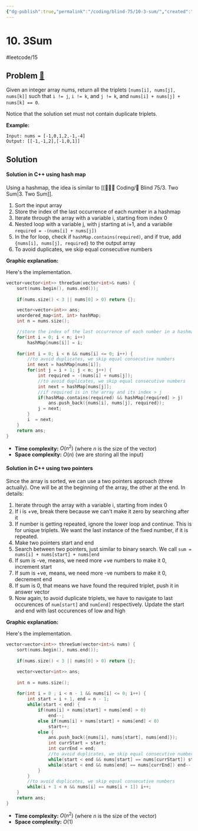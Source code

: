 ```yaml
---
{"dg-publish":true,"permalink":"/coding/blind-75/10-3-sum/","created":"2023-08-11T22:58:12.456+02:00","updated":"2023-09-25T23:38:52.659+02:00"}
---
```


# 10. 3Sum
#leetcode/15
## Problem [🔗](https://leetcode.com/problems/3sum)
Given an integer array nums, return all the triplets `[nums[i], nums[j], nums[k]]` such that `i != j`, `i != k`, and `j != k`, and `nums[i] + nums[j] + nums[k] == 0`.

Notice that the solution set must not contain duplicate triplets.

**Example:**
```
Input: nums = [-1,0,1,2,-1,-4]
Output: [[-1,-1,2],[-1,0,1]]
```

## Solution
#### Solution in C++ using hash map
Using a hashmap, the idea is similar to [[👨🏼‍💻 Coding/🧠 Blind 75/3. Two Sum\|3. Two Sum]].
1. Sort the input array
2. Store the index of the last occurrence of each number in a hashmap
3. Iterate through the array with a variable i, starting from index 0
4. Nested loop with a variable j, with j starting at i+1, and a variabile `required = -(nums[i] + nums[j])`
5. In the for loop, check if `hashMap.contains(required)`, and if true, add `{nums[i], nums[j], required}` to the output array
6. To avoid duplicates, we skip equal consecutive numbers

**Graphic explanation:**

<style> .container {font-family: sans-serif; text-align: center;} .button-wrapper button {z-index: 1;height: 40px; width: 100px; margin: 10px;padding: 5px;} .excalidraw .App-menu_top .buttonList { display: flex;} .excalidraw-wrapper { height: 800px; margin: 50px; position: relative;} :root[dir="ltr"] .excalidraw .layer-ui__wrapper .zen-mode-transition.App-menu_bottom--transition-left {transform: none;} </style><script src="https://cdn.jsdelivr.net/npm/react@17/umd/react.production.min.js"></script><script src="https://cdn.jsdelivr.net/npm/react-dom@17/umd/react-dom.production.min.js"></script><script type="text/javascript" src="https://cdn.jsdelivr.net/npm/@excalidraw/excalidraw@0/dist/excalidraw.production.min.js"></script><div id="ThreeSumexcalidraw.md1"></div><script>(function(){const InitialData={"type":"excalidraw","version":2,"source":"https://github.com/zsviczian/obsidian-excalidraw-plugin/releases/tag/1.9.2","elements":[{"type":"rectangle","version":682,"versionNonce":2038499729,"isDeleted":false,"id":"KBnmzjhC1ohaBYLC-E78N","fillStyle":"hachure","strokeWidth":1,"strokeStyle":"solid","roughness":1,"opacity":100,"angle":0,"x":-223.24482152323856,"y":-373.6533822286221,"strokeColor":"#000000","backgroundColor":"transparent","width":691.4482875437411,"height":115,"seed":715784260,"groupIds":[],"roundness":null,"boundElements":[],"updated":1695128877624,"link":null,"locked":false,"customData":{"legacyTextWrap":true}},{"type":"line","version":287,"versionNonce":572183551,"isDeleted":false,"id":"PBk6wSzDi_2iM6qmCGMwt","fillStyle":"hachure","strokeWidth":1,"strokeStyle":"solid","roughness":1,"opacity":100,"angle":0,"x":-116.48851964335574,"y":-372.07914821983303,"strokeColor":"#000000","backgroundColor":"transparent","width":0,"height":114.60369873046875,"seed":757601788,"groupIds":[],"roundness":{"type":2},"boundElements":[],"updated":1695128877624,"link":null,"locked":false,"startBinding":null,"endBinding":null,"lastCommittedPoint":null,"startArrowhead":null,"endArrowhead":null,"points":[[0,0],[0,114.60369873046875]]},{"type":"line","version":362,"versionNonce":1084993393,"isDeleted":false,"id":"Oq1DJUTo3jkyTllNm9Lf2","fillStyle":"hachure","strokeWidth":1,"strokeStyle":"solid","roughness":1,"opacity":100,"angle":0,"x":1.088933969925506,"y":-370.5293130147549,"strokeColor":"#000000","backgroundColor":"transparent","width":0,"height":114.60369873046875,"seed":696866756,"groupIds":[],"roundness":{"type":2},"boundElements":[],"updated":1695128877624,"link":null,"locked":false,"startBinding":null,"endBinding":null,"lastCommittedPoint":null,"startArrowhead":null,"endArrowhead":null,"points":[[0,0],[0,114.60369873046875]]},{"type":"line","version":632,"versionNonce":884866079,"isDeleted":false,"id":"L_L8a_fGumiolC3mxLndq","fillStyle":"hachure","strokeWidth":1,"strokeStyle":"solid","roughness":1,"opacity":100,"angle":0,"x":114.28809168476926,"y":-371.0781106221768,"strokeColor":"#000000","backgroundColor":"transparent","width":0,"height":114.60369873046875,"seed":271316604,"groupIds":[],"roundness":{"type":2},"boundElements":[],"updated":1695128877624,"link":null,"locked":false,"startBinding":null,"endBinding":null,"lastCommittedPoint":null,"startArrowhead":null,"endArrowhead":null,"points":[[0,0],[0,114.60369873046875]]},{"type":"line","version":771,"versionNonce":2068224337,"isDeleted":false,"id":"tVdUyGvk6gwf31mC6glZK","fillStyle":"hachure","strokeWidth":1,"strokeStyle":"solid","roughness":1,"opacity":100,"angle":0,"x":229.574163462113,"y":-371.1963967549893,"strokeColor":"#000000","backgroundColor":"transparent","width":0,"height":114.60369873046875,"seed":1368506180,"groupIds":[],"roundness":{"type":2},"boundElements":[],"updated":1695128877624,"link":null,"locked":false,"startBinding":null,"endBinding":null,"lastCommittedPoint":null,"startArrowhead":null,"endArrowhead":null,"points":[[0,0],[0,114.60369873046875]]},{"type":"text","version":242,"versionNonce":889659455,"isDeleted":false,"id":"M7aFcTrX","fillStyle":"hachure","strokeWidth":1,"strokeStyle":"solid","roughness":1,"opacity":100,"angle":0,"x":-182.298883412887,"y":-334.85791103721584,"strokeColor":"#000000","backgroundColor":"transparent","width":24.551986694335938,"height":45,"seed":417318652,"groupIds":[],"roundness":null,"boundElements":[],"updated":1695128877624,"link":null,"locked":false,"fontSize":36,"fontFamily":1,"text":"-1","rawText":"-1","textAlign":"left","verticalAlign":"top","containerId":null,"originalText":"-1","lineHeight":1.25,"baseline":32},{"type":"text","version":185,"versionNonce":1521043249,"isDeleted":false,"id":"fu0KfxFG","fillStyle":"hachure","strokeWidth":1,"strokeStyle":"solid","roughness":1,"opacity":100,"angle":0,"x":-72.7138766990198,"y":-335.67312686586865,"strokeColor":"#000000","backgroundColor":"transparent","width":24.767990112304688,"height":45,"seed":992032452,"groupIds":[],"roundness":null,"boundElements":[],"updated":1695128877624,"link":null,"locked":false,"fontSize":36,"fontFamily":1,"text":"0","rawText":"0","textAlign":"left","verticalAlign":"top","containerId":null,"originalText":"0","lineHeight":1.25,"baseline":32},{"type":"text","version":236,"versionNonce":1960231007,"isDeleted":false,"id":"bZarcjO1","fillStyle":"hachure","strokeWidth":1,"strokeStyle":"solid","roughness":1,"opacity":100,"angle":0,"x":162.94460108418332,"y":-338.79530792264256,"strokeColor":"#000000","backgroundColor":"transparent","width":25.631988525390625,"height":45,"seed":1121304132,"groupIds":[],"roundness":null,"boundElements":[],"updated":1695128877624,"link":null,"locked":false,"fontSize":36,"fontFamily":1,"text":"2","rawText":"2","textAlign":"left","verticalAlign":"top","containerId":null,"originalText":"2","lineHeight":1.25,"baseline":32},{"type":"text","version":200,"versionNonce":2033924369,"isDeleted":false,"id":"jw8cNnJS","fillStyle":"hachure","strokeWidth":1,"strokeStyle":"solid","roughness":1,"opacity":100,"angle":0,"x":275.64836695332394,"y":-338.26476745633397,"strokeColor":"#000000","backgroundColor":"transparent","width":24.551986694335938,"height":45,"seed":1293891580,"groupIds":[],"roundness":null,"boundElements":[],"updated":1695128877624,"link":null,"locked":false,"fontSize":36,"fontFamily":1,"text":"-1","rawText":"-1","textAlign":"left","verticalAlign":"top","containerId":null,"originalText":"-1","lineHeight":1.25,"baseline":32},{"type":"text","version":133,"versionNonce":905796735,"isDeleted":false,"id":"hozIbyJq","fillStyle":"hachure","strokeWidth":1,"strokeStyle":"solid","roughness":1,"opacity":100,"angle":0,"x":-374.30340578745665,"y":-339.0808092251269,"strokeColor":"#000000","backgroundColor":"transparent","width":103.67996215820312,"height":45,"seed":2045936508,"groupIds":[],"roundness":null,"boundElements":[],"updated":1695128877624,"link":null,"locked":false,"fontSize":36,"fontFamily":1,"text":"Input:","rawText":"Input:","textAlign":"left","verticalAlign":"top","containerId":null,"originalText":"Input:","lineHeight":1.25,"baseline":32},{"type":"text","version":227,"versionNonce":1440426513,"isDeleted":false,"id":"AepHEZNp","fillStyle":"hachure","strokeWidth":1,"strokeStyle":"solid","roughness":1,"opacity":100,"angle":0,"x":-631.8947204909665,"y":-123.03880191907513,"strokeColor":"#000000","backgroundColor":"transparent","width":196.3079071044922,"height":45,"seed":528873028,"groupIds":[],"roundness":null,"boundElements":[],"updated":1695109273871,"link":null,"locked":false,"fontSize":36,"fontFamily":1,"text":"Operations:","rawText":"Operations:","textAlign":"left","verticalAlign":"top","containerId":null,"originalText":"Operations:","lineHeight":1.25,"baseline":32},{"type":"text","version":255,"versionNonce":1750137727,"isDeleted":false,"id":"KFCd5dmo","fillStyle":"hachure","strokeWidth":1,"strokeStyle":"solid","roughness":1,"opacity":100,"angle":0,"x":-361.83930071166674,"y":451.48419036540514,"strokeColor":"#000000","backgroundColor":"transparent","width":90.86396789550781,"height":45,"seed":1293944516,"groupIds":[],"roundness":null,"boundElements":[],"updated":1695109273871,"link":null,"locked":false,"fontSize":36,"fontFamily":1,"text":"i = 0","rawText":"i = 0","textAlign":"left","verticalAlign":"top","containerId":null,"originalText":"i = 0","lineHeight":1.25,"baseline":32},{"type":"text","version":185,"versionNonce":1038991345,"isDeleted":false,"id":"pD1FybKY","fillStyle":"hachure","strokeWidth":1,"strokeStyle":"solid","roughness":1,"opacity":100,"angle":0,"x":-355.8973608098923,"y":509.7794642243456,"strokeColor":"#000000","backgroundColor":"transparent","width":79.77598571777344,"height":45,"seed":631577028,"groupIds":[],"roundness":null,"boundElements":[],"updated":1695109273872,"link":null,"locked":false,"fontSize":36,"fontFamily":1,"text":"j = 1","rawText":"j = 1","textAlign":"left","verticalAlign":"top","containerId":null,"originalText":"j = 1","lineHeight":1.25,"baseline":32},{"type":"text","version":115,"versionNonce":947121905,"isDeleted":false,"id":"o0DnBPO6","fillStyle":"hachure","strokeWidth":1,"strokeStyle":"solid","roughness":1,"opacity":100,"angle":0,"x":54.087014475372655,"y":-336.7003601267585,"strokeColor":"#1e1e1e","backgroundColor":"transparent","width":9.755996704101562,"height":45,"seed":574694527,"groupIds":[],"roundness":null,"boundElements":[],"updated":1695128877624,"link":null,"locked":false,"fontSize":36,"fontFamily":1,"text":"1","rawText":"1","textAlign":"left","verticalAlign":"top","containerId":null,"originalText":"1","lineHeight":1.25,"baseline":32},{"type":"line","version":384,"versionNonce":742093983,"isDeleted":false,"id":"0L_baol2KsG5YabTz2QeT","fillStyle":"hachure","strokeWidth":2,"strokeStyle":"solid","roughness":0,"opacity":100,"angle":0,"x":350.67532677132976,"y":-372.09571531621356,"strokeColor":"#000000","backgroundColor":"transparent","width":0,"height":114.60369873046875,"seed":666359999,"groupIds":[],"roundness":{"type":2},"boundElements":[],"updated":1695128877624,"link":null,"locked":false,"startBinding":null,"endBinding":null,"lastCommittedPoint":null,"startArrowhead":null,"endArrowhead":null,"points":[[0,0],[0,114.60369873046875]]},{"type":"text","version":137,"versionNonce":1591404753,"isDeleted":false,"id":"0lyWhOCp","fillStyle":"hachure","strokeWidth":2,"strokeStyle":"solid","roughness":0,"opacity":100,"angle":0,"x":405.22676222474945,"y":-339.4888818819088,"strokeColor":"#1e1e1e","backgroundColor":"transparent","width":23.039993286132812,"height":45,"seed":298775135,"groupIds":[],"roundness":null,"boundElements":[],"updated":1695128877624,"link":null,"locked":false,"fontSize":36,"fontFamily":1,"text":"4","rawText":"4","textAlign":"left","verticalAlign":"top","containerId":null,"originalText":"4","lineHeight":1.25,"baseline":32},{"type":"text","version":192,"versionNonce":1939085279,"isDeleted":false,"id":"UjbOtwmN","fillStyle":"hachure","strokeWidth":1,"strokeStyle":"solid","roughness":1,"opacity":100,"angle":0,"x":-379.62266867674776,"y":-121.51785939396575,"strokeColor":"#000000","backgroundColor":"transparent","width":123.98397827148438,"height":45,"seed":570790559,"groupIds":[],"roundness":null,"boundElements":[],"updated":1695109273872,"link":null,"locked":false,"fontSize":36,"fontFamily":1,"text":"1. Sort:","rawText":"1. Sort:","textAlign":"left","verticalAlign":"top","containerId":null,"originalText":"1. Sort:","lineHeight":1.25,"baseline":32},{"type":"rectangle","version":705,"versionNonce":1363220881,"isDeleted":false,"id":"11uEImFeELTduXX488e0H","fillStyle":"hachure","strokeWidth":1,"strokeStyle":"solid","roughness":1,"opacity":100,"angle":0,"x":-216.47636161527817,"y":-151.35799780884136,"strokeColor":"#000000","backgroundColor":"transparent","width":691.4482875437411,"height":115,"seed":466730033,"groupIds":[],"roundness":null,"boundElements":[],"updated":1695109273872,"link":null,"locked":false,"customData":{"legacyTextWrap":true}},{"type":"line","version":310,"versionNonce":841204735,"isDeleted":false,"id":"hxzXuvFRfyXOTZ28oyt2C","fillStyle":"hachure","strokeWidth":1,"strokeStyle":"solid","roughness":1,"opacity":100,"angle":0,"x":-109.72005973539535,"y":-149.7837638000523,"strokeColor":"#000000","backgroundColor":"transparent","width":0,"height":114.60369873046875,"seed":1200426513,"groupIds":[],"roundness":{"type":2},"boundElements":[],"updated":1695109273872,"link":null,"locked":false,"startBinding":null,"endBinding":null,"lastCommittedPoint":null,"startArrowhead":null,"endArrowhead":null,"points":[[0,0],[0,114.60369873046875]]},{"type":"line","version":385,"versionNonce":1172946801,"isDeleted":false,"id":"re4dgwsnKojoS6hZbQAWH","fillStyle":"hachure","strokeWidth":1,"strokeStyle":"solid","roughness":1,"opacity":100,"angle":0,"x":7.857393877885897,"y":-148.2339285949742,"strokeColor":"#000000","backgroundColor":"transparent","width":0,"height":114.60369873046875,"seed":1740841969,"groupIds":[],"roundness":{"type":2},"boundElements":[],"updated":1695109273872,"link":null,"locked":false,"startBinding":null,"endBinding":null,"lastCommittedPoint":null,"startArrowhead":null,"endArrowhead":null,"points":[[0,0],[0,114.60369873046875]]},{"type":"line","version":655,"versionNonce":908651551,"isDeleted":false,"id":"JhY-voQ-95gYvJnu3O3gy","fillStyle":"hachure","strokeWidth":1,"strokeStyle":"solid","roughness":1,"opacity":100,"angle":0,"x":121.05655159272965,"y":-148.78272620239608,"strokeColor":"#000000","backgroundColor":"transparent","width":0,"height":114.60369873046875,"seed":679181777,"groupIds":[],"roundness":{"type":2},"boundElements":[],"updated":1695109273872,"link":null,"locked":false,"startBinding":null,"endBinding":null,"lastCommittedPoint":null,"startArrowhead":null,"endArrowhead":null,"points":[[0,0],[0,114.60369873046875]]},{"type":"line","version":794,"versionNonce":1312991569,"isDeleted":false,"id":"mzLl_z_6N-NGapJGnIwwR","fillStyle":"hachure","strokeWidth":1,"strokeStyle":"solid","roughness":1,"opacity":100,"angle":0,"x":236.3426233700734,"y":-148.90101233520858,"strokeColor":"#000000","backgroundColor":"transparent","width":0,"height":114.60369873046875,"seed":1221434289,"groupIds":[],"roundness":{"type":2},"boundElements":[],"updated":1695109273872,"link":null,"locked":false,"startBinding":null,"endBinding":null,"lastCommittedPoint":null,"startArrowhead":null,"endArrowhead":null,"points":[[0,0],[0,114.60369873046875]]},{"type":"text","version":265,"versionNonce":731123775,"isDeleted":false,"id":"GZFARgyn","fillStyle":"hachure","strokeWidth":1,"strokeStyle":"solid","roughness":1,"opacity":100,"angle":0,"x":-175.5304235049266,"y":-112.56252661743513,"strokeColor":"#000000","backgroundColor":"transparent","width":24.551986694335938,"height":45,"seed":954269073,"groupIds":[],"roundness":null,"boundElements":[],"updated":1695109273872,"link":null,"locked":false,"fontSize":36,"fontFamily":1,"text":"-1","rawText":"-1","textAlign":"left","verticalAlign":"top","containerId":null,"originalText":"-1","lineHeight":1.25,"baseline":32},{"type":"text","version":210,"versionNonce":329471793,"isDeleted":false,"id":"vEC1sxW1","fillStyle":"hachure","strokeWidth":1,"strokeStyle":"solid","roughness":1,"opacity":100,"angle":0,"x":-65.94541679105942,"y":-113.37774244608788,"strokeColor":"#000000","backgroundColor":"transparent","width":24.551986694335938,"height":45,"seed":2012029809,"groupIds":[],"roundness":null,"boundElements":[],"updated":1695109273872,"link":null,"locked":false,"fontSize":36,"fontFamily":1,"text":"-1","rawText":"-1","textAlign":"left","verticalAlign":"top","containerId":null,"originalText":"-1","lineHeight":1.25,"baseline":32},{"type":"text","version":260,"versionNonce":1816506463,"isDeleted":false,"id":"fObUUe5e","fillStyle":"hachure","strokeWidth":1,"strokeStyle":"solid","roughness":1,"opacity":100,"angle":0,"x":169.7130609921437,"y":-116.4999235028619,"strokeColor":"#000000","backgroundColor":"transparent","width":9.755996704101562,"height":45,"seed":842632529,"groupIds":[],"roundness":null,"boundElements":[],"updated":1695109273872,"link":null,"locked":false,"fontSize":36,"fontFamily":1,"text":"1","rawText":"1","textAlign":"left","verticalAlign":"top","containerId":null,"originalText":"1","lineHeight":1.25,"baseline":32},{"type":"text","version":224,"versionNonce":678643985,"isDeleted":false,"id":"a9pYjUYH","fillStyle":"hachure","strokeWidth":1,"strokeStyle":"solid","roughness":1,"opacity":100,"angle":0,"x":282.41682686128433,"y":-115.96938303655331,"strokeColor":"#000000","backgroundColor":"transparent","width":25.631988525390625,"height":45,"seed":522042161,"groupIds":[],"roundness":null,"boundElements":[],"updated":1695109273872,"link":null,"locked":false,"fontSize":36,"fontFamily":1,"text":"2","rawText":"2","textAlign":"left","verticalAlign":"top","containerId":null,"originalText":"2","lineHeight":1.25,"baseline":32},{"type":"text","version":146,"versionNonce":1108233343,"isDeleted":false,"id":"I5PlkLLw","fillStyle":"hachure","strokeWidth":1,"strokeStyle":"solid","roughness":1,"opacity":100,"angle":0,"x":56.855474383333046,"y":-113.40497570697782,"strokeColor":"#1e1e1e","backgroundColor":"transparent","width":24.767990112304688,"height":45,"seed":520170769,"groupIds":[],"roundness":null,"boundElements":[],"updated":1695109273872,"link":null,"locked":false,"fontSize":36,"fontFamily":1,"text":"0","rawText":"0","textAlign":"left","verticalAlign":"top","containerId":null,"originalText":"0","lineHeight":1.25,"baseline":32},{"type":"line","version":407,"versionNonce":1714028273,"isDeleted":false,"id":"15nnNYX25fe5pX6O0PyiT","fillStyle":"hachure","strokeWidth":2,"strokeStyle":"solid","roughness":0,"opacity":100,"angle":0,"x":357.44378667929016,"y":-149.80033089643283,"strokeColor":"#000000","backgroundColor":"transparent","width":0,"height":114.60369873046875,"seed":425419505,"groupIds":[],"roundness":{"type":2},"boundElements":[],"updated":1695109273872,"link":null,"locked":false,"startBinding":null,"endBinding":null,"lastCommittedPoint":null,"startArrowhead":null,"endArrowhead":null,"points":[[0,0],[0,114.60369873046875]]},{"type":"text","version":160,"versionNonce":1756259487,"isDeleted":false,"id":"WeD8RZ04","fillStyle":"hachure","strokeWidth":2,"strokeStyle":"solid","roughness":0,"opacity":100,"angle":0,"x":411.99522213270984,"y":-117.19349746212804,"strokeColor":"#1e1e1e","backgroundColor":"transparent","width":23.039993286132812,"height":45,"seed":447995089,"groupIds":[],"roundness":null,"boundElements":[],"updated":1695109273872,"link":null,"locked":false,"fontSize":36,"fontFamily":1,"text":"4","rawText":"4","textAlign":"left","verticalAlign":"top","containerId":null,"originalText":"4","lineHeight":1.25,"baseline":32},{"type":"text","version":484,"versionNonce":189724881,"isDeleted":false,"id":"Cl8WgoXH","fillStyle":"hachure","strokeWidth":1,"strokeStyle":"solid","roughness":1,"opacity":100,"angle":0,"x":-522.1027422660222,"y":94.25704376228953,"strokeColor":"#000000","backgroundColor":"transparent","width":293.18389892578125,"height":90,"seed":896792305,"groupIds":[],"roundness":null,"boundElements":[],"updated":1695109273872,"link":null,"locked":false,"fontSize":36,"fontFamily":1,"text":"2. Store indexes\n    in hashmap:","rawText":"2. Store indexes\n    in hashmap:","textAlign":"left","verticalAlign":"top","containerId":null,"originalText":"2. Store indexes\n    in hashmap:","lineHeight":1.25,"baseline":77},{"type":"text","version":99,"versionNonce":1806534949,"isDeleted":false,"id":"E8iXn1Uw","fillStyle":"hachure","strokeWidth":2,"strokeStyle":"solid","roughness":0,"opacity":100,"angle":0,"x":-191.24700081724933,"y":121.39707604007333,"strokeColor":"#1e1e1e","backgroundColor":"transparent","width":557.7117919921875,"height":45,"seed":1539888799,"groupIds":[],"roundness":null,"boundElements":[],"updated":1695668506261,"link":null,"locked":false,"fontSize":36,"fontFamily":1,"text":"{ -1->1, 0->2, 1->3, 2->4, 4->5 }","rawText":"{ -1->1, 0->2, 1->3, 2->4, 4->5 }","textAlign":"left","verticalAlign":"top","containerId":null,"originalText":"{ -1->1, 0->2, 1->3, 2->4, 4->5 }","lineHeight":1.25,"baseline":32},{"type":"text","version":181,"versionNonce":427407025,"isDeleted":false,"id":"hrA81KR4","fillStyle":"hachure","strokeWidth":2,"strokeStyle":"solid","roughness":0,"opacity":100,"angle":0,"x":-494.4997618687877,"y":303.2350482529883,"strokeColor":"#1e1e1e","backgroundColor":"transparent","width":252.39593505859375,"height":90,"seed":459434783,"groupIds":[],"roundness":null,"boundElements":[],"updated":1695109273873,"link":null,"locked":false,"fontSize":36,"fontFamily":1,"text":"3. Double for\n    the array:","rawText":"3. Double for\n    the array:","textAlign":"left","verticalAlign":"top","containerId":null,"originalText":"3. Double for\n    the array:","lineHeight":1.25,"baseline":77},{"type":"rectangle","version":839,"versionNonce":489097439,"isDeleted":false,"id":"mUE4O2XaSXIuhOWmg_EFD","fillStyle":"hachure","strokeWidth":1,"strokeStyle":"solid","roughness":1,"opacity":100,"angle":0,"x":-213.99998800140054,"y":448.9973246449847,"strokeColor":"#000000","backgroundColor":"transparent","width":691.4482875437411,"height":115,"seed":1407125375,"groupIds":[],"roundness":null,"boundElements":[{"id":"bNcjFXtZER9EpZpM9LtqZ","type":"arrow"},{"id":"LD615GfSMat03gWgxtq3p","type":"arrow"},{"id":"Pl30WPJUM8WogdGKrN8n9","type":"arrow"}],"updated":1695109273873,"link":null,"locked":false,"customData":{"legacyTextWrap":true}},{"type":"line","version":441,"versionNonce":1934735505,"isDeleted":false,"id":"2nPBe5RB84RfYzpMhi_gh","fillStyle":"hachure","strokeWidth":1,"strokeStyle":"solid","roughness":1,"opacity":100,"angle":0,"x":-107.24368612151773,"y":450.57155865377376,"strokeColor":"#000000","backgroundColor":"transparent","width":0,"height":114.60369873046875,"seed":380616607,"groupIds":[],"roundness":{"type":2},"boundElements":[],"updated":1695109273873,"link":null,"locked":false,"startBinding":null,"endBinding":null,"lastCommittedPoint":null,"startArrowhead":null,"endArrowhead":null,"points":[[0,0],[0,114.60369873046875]]},{"type":"line","version":516,"versionNonce":1848677631,"isDeleted":false,"id":"lwKIQJWDi2RxlLXS7_LjT","fillStyle":"hachure","strokeWidth":1,"strokeStyle":"solid","roughness":1,"opacity":100,"angle":0,"x":10.333767491763524,"y":452.1213938588519,"strokeColor":"#000000","backgroundColor":"transparent","width":0,"height":114.60369873046875,"seed":183792575,"groupIds":[],"roundness":{"type":2},"boundElements":[],"updated":1695109273873,"link":null,"locked":false,"startBinding":null,"endBinding":null,"lastCommittedPoint":null,"startArrowhead":null,"endArrowhead":null,"points":[[0,0],[0,114.60369873046875]]},{"type":"line","version":786,"versionNonce":982417009,"isDeleted":false,"id":"BPaEGiBLPzea48AYMH9-D","fillStyle":"hachure","strokeWidth":1,"strokeStyle":"solid","roughness":1,"opacity":100,"angle":0,"x":123.53292520660727,"y":451.57259625143,"strokeColor":"#000000","backgroundColor":"transparent","width":0,"height":114.60369873046875,"seed":1489871839,"groupIds":[],"roundness":{"type":2},"boundElements":[],"updated":1695109273873,"link":null,"locked":false,"startBinding":null,"endBinding":null,"lastCommittedPoint":null,"startArrowhead":null,"endArrowhead":null,"points":[[0,0],[0,114.60369873046875]]},{"type":"line","version":925,"versionNonce":1517526303,"isDeleted":false,"id":"1X3_PEaPbUiBiEveovIsO","fillStyle":"hachure","strokeWidth":1,"strokeStyle":"solid","roughness":1,"opacity":100,"angle":0,"x":238.81899698395102,"y":451.4543101186175,"strokeColor":"#000000","backgroundColor":"transparent","width":0,"height":114.60369873046875,"seed":1347145727,"groupIds":[],"roundness":{"type":2},"boundElements":[],"updated":1695109273873,"link":null,"locked":false,"startBinding":null,"endBinding":null,"lastCommittedPoint":null,"startArrowhead":null,"endArrowhead":null,"points":[[0,0],[0,114.60369873046875]]},{"type":"text","version":396,"versionNonce":1844938833,"isDeleted":false,"id":"lhlY5Yuo","fillStyle":"hachure","strokeWidth":1,"strokeStyle":"solid","roughness":1,"opacity":100,"angle":0,"x":-173.05404989104898,"y":487.79279583639095,"strokeColor":"#000000","backgroundColor":"transparent","width":24.551986694335938,"height":45,"seed":1802467359,"groupIds":[],"roundness":null,"boundElements":[],"updated":1695109273873,"link":null,"locked":false,"fontSize":36,"fontFamily":1,"text":"-1","rawText":"-1","textAlign":"left","verticalAlign":"top","containerId":null,"originalText":"-1","lineHeight":1.25,"baseline":32},{"type":"text","version":341,"versionNonce":895525183,"isDeleted":false,"id":"2iobZs78","fillStyle":"hachure","strokeWidth":1,"strokeStyle":"solid","roughness":1,"opacity":100,"angle":0,"x":-63.46904317718179,"y":486.9775800077382,"strokeColor":"#000000","backgroundColor":"transparent","width":24.551986694335938,"height":45,"seed":271129663,"groupIds":[],"roundness":null,"boundElements":[],"updated":1695109273873,"link":null,"locked":false,"fontSize":36,"fontFamily":1,"text":"-1","rawText":"-1","textAlign":"left","verticalAlign":"top","containerId":null,"originalText":"-1","lineHeight":1.25,"baseline":32},{"type":"text","version":391,"versionNonce":1197758001,"isDeleted":false,"id":"Q7dT4WBW","fillStyle":"hachure","strokeWidth":1,"strokeStyle":"solid","roughness":1,"opacity":100,"angle":0,"x":172.18943460602134,"y":483.8553989509642,"strokeColor":"#000000","backgroundColor":"transparent","width":9.755996704101562,"height":45,"seed":307838047,"groupIds":[],"roundness":null,"boundElements":[],"updated":1695109273873,"link":null,"locked":false,"fontSize":36,"fontFamily":1,"text":"1","rawText":"1","textAlign":"left","verticalAlign":"top","containerId":null,"originalText":"1","lineHeight":1.25,"baseline":32},{"type":"text","version":355,"versionNonce":274211167,"isDeleted":false,"id":"SjWJQ3SD","fillStyle":"hachure","strokeWidth":1,"strokeStyle":"solid","roughness":1,"opacity":100,"angle":0,"x":284.89320047516196,"y":484.38593941727277,"strokeColor":"#000000","backgroundColor":"transparent","width":25.631988525390625,"height":45,"seed":1976588415,"groupIds":[],"roundness":null,"boundElements":[],"updated":1695109273873,"link":null,"locked":false,"fontSize":36,"fontFamily":1,"text":"2","rawText":"2","textAlign":"left","verticalAlign":"top","containerId":null,"originalText":"2","lineHeight":1.25,"baseline":32},{"type":"text","version":277,"versionNonce":1505519633,"isDeleted":false,"id":"dyN5wlg9","fillStyle":"hachure","strokeWidth":1,"strokeStyle":"solid","roughness":1,"opacity":100,"angle":0,"x":59.33184799721067,"y":486.95034674684825,"strokeColor":"#1e1e1e","backgroundColor":"transparent","width":24.767990112304688,"height":45,"seed":1884221599,"groupIds":[],"roundness":null,"boundElements":[],"updated":1695109273873,"link":null,"locked":false,"fontSize":36,"fontFamily":1,"text":"0","rawText":"0","textAlign":"left","verticalAlign":"top","containerId":null,"originalText":"0","lineHeight":1.25,"baseline":32},{"type":"line","version":538,"versionNonce":2091556223,"isDeleted":false,"id":"q_jEL33u3DSkcAJ59p4Ta","fillStyle":"hachure","strokeWidth":2,"strokeStyle":"solid","roughness":0,"opacity":100,"angle":0,"x":359.9201602931678,"y":450.55499155739324,"strokeColor":"#000000","backgroundColor":"transparent","width":0,"height":114.60369873046875,"seed":730170559,"groupIds":[],"roundness":{"type":2},"boundElements":[],"updated":1695109273873,"link":null,"locked":false,"startBinding":null,"endBinding":null,"lastCommittedPoint":null,"startArrowhead":null,"endArrowhead":null,"points":[[0,0],[0,114.60369873046875]]},{"type":"text","version":291,"versionNonce":1861697009,"isDeleted":false,"id":"TIfF1Ok3","fillStyle":"hachure","strokeWidth":2,"strokeStyle":"solid","roughness":0,"opacity":100,"angle":0,"x":414.47159574658747,"y":483.16182499169804,"strokeColor":"#1e1e1e","backgroundColor":"transparent","width":23.039993286132812,"height":45,"seed":1192531167,"groupIds":[],"roundness":null,"boundElements":[],"updated":1695109273873,"link":null,"locked":false,"fontSize":36,"fontFamily":1,"text":"4","rawText":"4","textAlign":"left","verticalAlign":"top","containerId":null,"originalText":"4","lineHeight":1.25,"baseline":32},{"type":"text","version":394,"versionNonce":228103583,"isDeleted":false,"id":"UaIOEq8x","fillStyle":"hachure","strokeWidth":1,"strokeStyle":"solid","roughness":1,"opacity":100,"angle":0,"x":-159.91185530472262,"y":351.88719356457045,"strokeColor":"#000000","backgroundColor":"transparent","width":7.8839874267578125,"height":45,"seed":438750463,"groupIds":[],"roundness":null,"boundElements":[{"id":"bNcjFXtZER9EpZpM9LtqZ","type":"arrow"}],"updated":1695109273873,"link":null,"locked":false,"customData":{"legacyTextWrap":true},"fontSize":36,"fontFamily":1,"text":"i","rawText":"i","textAlign":"left","verticalAlign":"top","containerId":null,"originalText":"i","lineHeight":1.25,"baseline":32},{"type":"arrow","version":925,"versionNonce":639391697,"isDeleted":false,"id":"bNcjFXtZER9EpZpM9LtqZ","fillStyle":"hachure","strokeWidth":1,"strokeStyle":"solid","roughness":1,"opacity":100,"angle":0,"x":-153.1673825751097,"y":408.0049745014746,"strokeColor":"#000000","backgroundColor":"transparent","width":0.289421949870615,"height":27.850093354019577,"seed":451073311,"groupIds":[],"roundness":{"type":2},"boundElements":[],"updated":1695109273873,"link":null,"locked":false,"startBinding":{"elementId":"UaIOEq8x","focus":-0.5540287203968586,"gap":11.117780936904069},"endBinding":{"elementId":"mUE4O2XaSXIuhOWmg_EFD","focus":-0.819665644344467,"gap":13.142256789490546},"lastCommittedPoint":null,"startArrowhead":null,"endArrowhead":"triangle","points":[[0,0],[0.289421949870615,27.850093354019577]]},{"type":"text","version":237,"versionNonce":441616831,"isDeleted":false,"id":"Ou0CRgIn","fillStyle":"hachure","strokeWidth":1,"strokeStyle":"solid","roughness":1,"opacity":100,"angle":0,"x":-77.95732822155168,"y":355.37277835474606,"strokeColor":"#000000","backgroundColor":"transparent","width":116.13597106933594,"height":45,"seed":321444159,"groupIds":[],"roundness":null,"boundElements":[{"id":"LD615GfSMat03gWgxtq3p","type":"arrow"}],"updated":1695109273873,"link":null,"locked":false,"customData":{"legacyTextWrap":true},"fontSize":36,"fontFamily":1,"text":"j, next","rawText":"j, next","textAlign":"left","verticalAlign":"top","containerId":null,"originalText":"j, next","lineHeight":1.25,"baseline":32},{"type":"arrow","version":522,"versionNonce":1363359153,"isDeleted":false,"id":"LD615GfSMat03gWgxtq3p","fillStyle":"hachure","strokeWidth":1,"strokeStyle":"solid","roughness":1,"opacity":100,"angle":0,"x":-32.61024761600293,"y":411.3963070016166,"strokeColor":"#000000","backgroundColor":"transparent","width":13.390165269285696,"height":24.2587751441298,"seed":2019121503,"groupIds":[],"roundness":{"type":2},"boundElements":[],"updated":1695109273873,"link":null,"locked":false,"startBinding":{"elementId":"Ou0CRgIn","focus":-0.08376358971137089,"gap":11.023528646870545},"endBinding":{"elementId":"mUE4O2XaSXIuhOWmg_EFD","focus":-0.5744345054760885,"gap":13.342242499238296},"lastCommittedPoint":null,"startArrowhead":null,"endArrowhead":"triangle","points":[[0,0],[-13.390165269285696,24.2587751441298]]},{"type":"text","version":319,"versionNonce":1073281503,"isDeleted":false,"id":"Gk4J7ZhT","fillStyle":"hachure","strokeWidth":1,"strokeStyle":"solid","roughness":1,"opacity":100,"angle":0,"x":258.2114129736211,"y":356.37938858060113,"strokeColor":"#000000","backgroundColor":"transparent","width":138.81593322753906,"height":45,"seed":1478934271,"groupIds":[],"roundness":null,"boundElements":[{"id":"Pl30WPJUM8WogdGKrN8n9","type":"arrow"}],"updated":1695109273873,"link":null,"locked":false,"customData":{"legacyTextWrap":true},"fontSize":36,"fontFamily":1,"text":"required","rawText":"required","textAlign":"left","verticalAlign":"top","containerId":null,"originalText":"required","lineHeight":1.25,"baseline":32},{"type":"arrow","version":686,"versionNonce":328423313,"isDeleted":false,"id":"Pl30WPJUM8WogdGKrN8n9","fillStyle":"hachure","strokeWidth":1,"strokeStyle":"solid","roughness":1,"opacity":100,"angle":0,"x":306.77232204744115,"y":412.4029172274717,"strokeColor":"#000000","backgroundColor":"transparent","width":14.084046323723271,"height":24.2587751441298,"seed":940869407,"groupIds":[],"roundness":{"type":2},"boundElements":[],"updated":1695109273873,"link":null,"locked":false,"startBinding":{"elementId":"Gk4J7ZhT","focus":-0.08204514144472452,"gap":11.023528646870545},"endBinding":{"elementId":"mUE4O2XaSXIuhOWmg_EFD","focus":0.31763909232644605,"gap":12.335632273383226},"lastCommittedPoint":null,"startArrowhead":null,"endArrowhead":"triangle","points":[[0,0],[-14.084046323723271,24.2587751441298]]},{"type":"text","version":480,"versionNonce":1061436785,"isDeleted":false,"id":"yMQDq0So","fillStyle":"hachure","strokeWidth":1,"strokeStyle":"solid","roughness":1,"opacity":100,"angle":0,"x":-361.9744166093226,"y":713.9005432888812,"strokeColor":"#000000","backgroundColor":"transparent","width":90.86396789550781,"height":45,"seed":393523807,"groupIds":[],"roundness":null,"boundElements":[],"updated":1695109273874,"link":null,"locked":false,"fontSize":36,"fontFamily":1,"text":"i = 0","rawText":"i = 0","textAlign":"left","verticalAlign":"top","containerId":null,"originalText":"i = 0","lineHeight":1.25,"baseline":32},{"type":"text","version":412,"versionNonce":1950174751,"isDeleted":false,"id":"Fd952OLe","fillStyle":"hachure","strokeWidth":1,"strokeStyle":"solid","roughness":1,"opacity":100,"angle":0,"x":-356.0324767075482,"y":772.1958171478216,"strokeColor":"#000000","backgroundColor":"transparent","width":95.6519775390625,"height":45,"seed":1947012735,"groupIds":[],"roundness":null,"boundElements":[],"updated":1695109273874,"link":null,"locked":false,"fontSize":36,"fontFamily":1,"text":"j = 2","rawText":"j = 2","textAlign":"left","verticalAlign":"top","containerId":null,"originalText":"j = 2","lineHeight":1.25,"baseline":32},{"type":"rectangle","version":1064,"versionNonce":1939695441,"isDeleted":false,"id":"LyjFFXaMiUzBCOyPliBrD","fillStyle":"hachure","strokeWidth":1,"strokeStyle":"solid","roughness":1,"opacity":100,"angle":0,"x":-214.1351038990564,"y":711.4136775684607,"strokeColor":"#000000","backgroundColor":"transparent","width":691.4482875437411,"height":115,"seed":830793375,"groupIds":[],"roundness":null,"boundElements":[{"id":"mLw8vvaXIy50bZP3RV0Ax","type":"arrow"},{"id":"L0DMnUZqgvuYTSaOPn1X3","type":"arrow"},{"id":"sCbLk26rhGzoq5BDM_UFr","type":"arrow"}],"updated":1695109273874,"link":null,"locked":false,"customData":{"legacyTextWrap":true}},{"type":"line","version":666,"versionNonce":751579711,"isDeleted":false,"id":"i93-qd2-r2fUWY6708OFZ","fillStyle":"hachure","strokeWidth":1,"strokeStyle":"solid","roughness":1,"opacity":100,"angle":0,"x":-107.37880201917358,"y":712.9879115772497,"strokeColor":"#000000","backgroundColor":"transparent","width":0,"height":114.60369873046875,"seed":2123152063,"groupIds":[],"roundness":{"type":2},"boundElements":[],"updated":1695109273874,"link":null,"locked":false,"startBinding":null,"endBinding":null,"lastCommittedPoint":null,"startArrowhead":null,"endArrowhead":null,"points":[[0,0],[0,114.60369873046875]]},{"type":"line","version":741,"versionNonce":2062964017,"isDeleted":false,"id":"dvG9C4JHpCEH5aKbSVqKI","fillStyle":"hachure","strokeWidth":1,"strokeStyle":"solid","roughness":1,"opacity":100,"angle":0,"x":10.198651594107673,"y":714.5377467823279,"strokeColor":"#000000","backgroundColor":"transparent","width":0,"height":114.60369873046875,"seed":1606748895,"groupIds":[],"roundness":{"type":2},"boundElements":[],"updated":1695109273874,"link":null,"locked":false,"startBinding":null,"endBinding":null,"lastCommittedPoint":null,"startArrowhead":null,"endArrowhead":null,"points":[[0,0],[0,114.60369873046875]]},{"type":"line","version":1011,"versionNonce":371823199,"isDeleted":false,"id":"7nPR6Y8RTxa5YH51HmYSN","fillStyle":"hachure","strokeWidth":1,"strokeStyle":"solid","roughness":1,"opacity":100,"angle":0,"x":123.39780930895142,"y":713.988949174906,"strokeColor":"#000000","backgroundColor":"transparent","width":0,"height":114.60369873046875,"seed":1908299519,"groupIds":[],"roundness":{"type":2},"boundElements":[],"updated":1695109273874,"link":null,"locked":false,"startBinding":null,"endBinding":null,"lastCommittedPoint":null,"startArrowhead":null,"endArrowhead":null,"points":[[0,0],[0,114.60369873046875]]},{"type":"line","version":1150,"versionNonce":1756792593,"isDeleted":false,"id":"fydEGj460qtO8RdgAER1R","fillStyle":"hachure","strokeWidth":1,"strokeStyle":"solid","roughness":1,"opacity":100,"angle":0,"x":238.68388108629517,"y":713.8706630420935,"strokeColor":"#000000","backgroundColor":"transparent","width":0,"height":114.60369873046875,"seed":1794711327,"groupIds":[],"roundness":{"type":2},"boundElements":[],"updated":1695109273874,"link":null,"locked":false,"startBinding":null,"endBinding":null,"lastCommittedPoint":null,"startArrowhead":null,"endArrowhead":null,"points":[[0,0],[0,114.60369873046875]]},{"type":"text","version":621,"versionNonce":153480831,"isDeleted":false,"id":"9JaWIDmy","fillStyle":"hachure","strokeWidth":1,"strokeStyle":"solid","roughness":1,"opacity":100,"angle":0,"x":-173.18916578870483,"y":750.2091487598669,"strokeColor":"#000000","backgroundColor":"transparent","width":24.551986694335938,"height":45,"seed":1575347007,"groupIds":[],"roundness":null,"boundElements":[],"updated":1695109273874,"link":null,"locked":false,"fontSize":36,"fontFamily":1,"text":"-1","rawText":"-1","textAlign":"left","verticalAlign":"top","containerId":null,"originalText":"-1","lineHeight":1.25,"baseline":32},{"type":"text","version":566,"versionNonce":2002091249,"isDeleted":false,"id":"E0X5Sxiz","fillStyle":"hachure","strokeWidth":1,"strokeStyle":"solid","roughness":1,"opacity":100,"angle":0,"x":-63.60415907483764,"y":749.3939329312142,"strokeColor":"#000000","backgroundColor":"transparent","width":24.551986694335938,"height":45,"seed":988095327,"groupIds":[],"roundness":null,"boundElements":[],"updated":1695109273874,"link":null,"locked":false,"fontSize":36,"fontFamily":1,"text":"-1","rawText":"-1","textAlign":"left","verticalAlign":"top","containerId":null,"originalText":"-1","lineHeight":1.25,"baseline":32},{"type":"text","version":616,"versionNonce":1887553183,"isDeleted":false,"id":"135wtYZa","fillStyle":"hachure","strokeWidth":1,"strokeStyle":"solid","roughness":1,"opacity":100,"angle":0,"x":172.05431870836549,"y":746.2717518744402,"strokeColor":"#000000","backgroundColor":"transparent","width":9.755996704101562,"height":45,"seed":306667391,"groupIds":[],"roundness":null,"boundElements":[],"updated":1695109273874,"link":null,"locked":false,"fontSize":36,"fontFamily":1,"text":"1","rawText":"1","textAlign":"left","verticalAlign":"top","containerId":null,"originalText":"1","lineHeight":1.25,"baseline":32},{"type":"text","version":580,"versionNonce":643479249,"isDeleted":false,"id":"4K8PYhOf","fillStyle":"hachure","strokeWidth":1,"strokeStyle":"solid","roughness":1,"opacity":100,"angle":0,"x":284.7580845775061,"y":746.8022923407487,"strokeColor":"#000000","backgroundColor":"transparent","width":25.631988525390625,"height":45,"seed":374151071,"groupIds":[],"roundness":null,"boundElements":[],"updated":1695109273874,"link":null,"locked":false,"fontSize":36,"fontFamily":1,"text":"2","rawText":"2","textAlign":"left","verticalAlign":"top","containerId":null,"originalText":"2","lineHeight":1.25,"baseline":32},{"type":"text","version":502,"versionNonce":183343807,"isDeleted":false,"id":"9DqFn7Zo","fillStyle":"hachure","strokeWidth":1,"strokeStyle":"solid","roughness":1,"opacity":100,"angle":0,"x":59.19673209955488,"y":749.3666996703242,"strokeColor":"#1e1e1e","backgroundColor":"transparent","width":24.767990112304688,"height":45,"seed":1562823615,"groupIds":[],"roundness":null,"boundElements":[],"updated":1695109273874,"link":null,"locked":false,"fontSize":36,"fontFamily":1,"text":"0","rawText":"0","textAlign":"left","verticalAlign":"top","containerId":null,"originalText":"0","lineHeight":1.25,"baseline":32},{"type":"line","version":763,"versionNonce":408794289,"isDeleted":false,"id":"cfvtHz8AgFZDx6n8oQKRF","fillStyle":"hachure","strokeWidth":2,"strokeStyle":"solid","roughness":0,"opacity":100,"angle":0,"x":359.78504439551193,"y":712.9713444808692,"strokeColor":"#000000","backgroundColor":"transparent","width":0,"height":114.60369873046875,"seed":1660222431,"groupIds":[],"roundness":{"type":2},"boundElements":[],"updated":1695109273874,"link":null,"locked":false,"startBinding":null,"endBinding":null,"lastCommittedPoint":null,"startArrowhead":null,"endArrowhead":null,"points":[[0,0],[0,114.60369873046875]]},{"type":"text","version":516,"versionNonce":1829366495,"isDeleted":false,"id":"r4lwZWs4","fillStyle":"hachure","strokeWidth":2,"strokeStyle":"solid","roughness":0,"opacity":100,"angle":0,"x":414.3364798489316,"y":745.578177915174,"strokeColor":"#1e1e1e","backgroundColor":"transparent","width":23.039993286132812,"height":45,"seed":1271408639,"groupIds":[],"roundness":null,"boundElements":[],"updated":1695109273874,"link":null,"locked":false,"fontSize":36,"fontFamily":1,"text":"4","rawText":"4","textAlign":"left","verticalAlign":"top","containerId":null,"originalText":"4","lineHeight":1.25,"baseline":32},{"type":"text","version":619,"versionNonce":822474385,"isDeleted":false,"id":"0TkFYMlr","fillStyle":"hachure","strokeWidth":1,"strokeStyle":"solid","roughness":1,"opacity":100,"angle":0,"x":-160.04697120237847,"y":614.3035464880464,"strokeColor":"#000000","backgroundColor":"transparent","width":7.8839874267578125,"height":45,"seed":1705037855,"groupIds":[],"roundness":null,"boundElements":[{"id":"mLw8vvaXIy50bZP3RV0Ax","type":"arrow"}],"updated":1695109273874,"link":null,"locked":false,"customData":{"legacyTextWrap":true},"fontSize":36,"fontFamily":1,"text":"i","rawText":"i","textAlign":"left","verticalAlign":"top","containerId":null,"originalText":"i","lineHeight":1.25,"baseline":32},{"type":"arrow","version":1598,"versionNonce":1130837759,"isDeleted":false,"id":"mLw8vvaXIy50bZP3RV0Ax","fillStyle":"hachure","strokeWidth":1,"strokeStyle":"solid","roughness":1,"opacity":100,"angle":0,"x":-153.3024984727656,"y":670.4213274249505,"strokeColor":"#000000","backgroundColor":"transparent","width":0.289421949870615,"height":27.850093354019577,"seed":1785689151,"groupIds":[],"roundness":{"type":2},"boundElements":[],"updated":1695109273874,"link":null,"locked":false,"startBinding":{"elementId":"0TkFYMlr","focus":-0.5874583611055707,"gap":11.117780936904069},"endBinding":{"elementId":"LyjFFXaMiUzBCOyPliBrD","focus":-0.8196656443444669,"gap":13.142256789490602},"lastCommittedPoint":null,"startArrowhead":null,"endArrowhead":"triangle","points":[[0,0],[0.289421949870615,27.850093354019577]]},{"type":"text","version":580,"versionNonce":1930099825,"isDeleted":false,"id":"OGTQJNEG","fillStyle":"hachure","strokeWidth":1,"strokeStyle":"solid","roughness":1,"opacity":100,"angle":0,"x":1.9264610245070344,"y":613.2609377318996,"strokeColor":"#000000","backgroundColor":"transparent","width":116.13597106933594,"height":45,"seed":34903135,"groupIds":[],"roundness":null,"boundElements":[{"id":"L0DMnUZqgvuYTSaOPn1X3","type":"arrow"}],"updated":1695109273874,"link":null,"locked":false,"customData":{"legacyTextWrap":true},"fontSize":36,"fontFamily":1,"text":"j, next","rawText":"j, next","textAlign":"left","verticalAlign":"top","containerId":null,"originalText":"j, next","lineHeight":1.25,"baseline":32},{"type":"arrow","version":1574,"versionNonce":1418067743,"isDeleted":false,"id":"L0DMnUZqgvuYTSaOPn1X3","fillStyle":"hachure","strokeWidth":1,"strokeStyle":"solid","roughness":1,"opacity":100,"angle":0,"x":63.29399108574596,"y":667.5244799169535,"strokeColor":"#000000","backgroundColor":"transparent","width":4.0560509680214665,"height":28.816877759106205,"seed":73445503,"groupIds":[],"roundness":{"type":2},"boundElements":[],"updated":1695109273874,"link":null,"locked":false,"startBinding":{"elementId":"OGTQJNEG","focus":0.019127275463327067,"gap":9.263542185053893},"endBinding":{"elementId":"LyjFFXaMiUzBCOyPliBrD","focus":-0.15268963851406137,"gap":15.07231989240097},"lastCommittedPoint":null,"startArrowhead":null,"endArrowhead":"triangle","points":[[0,0],[4.0560509680214665,28.816877759106205]]},{"type":"text","version":635,"versionNonce":506742353,"isDeleted":false,"id":"dZW64W6H","fillStyle":"hachure","strokeWidth":1,"strokeStyle":"solid","roughness":1,"opacity":100,"angle":0,"x":167.7936705191679,"y":617.6664657624615,"strokeColor":"#000000","backgroundColor":"transparent","width":138.81593322753906,"height":45,"seed":2064926879,"groupIds":[],"roundness":null,"boundElements":[{"id":"sCbLk26rhGzoq5BDM_UFr","type":"arrow"}],"updated":1695109273874,"link":null,"locked":false,"customData":{"legacyTextWrap":true},"fontSize":36,"fontFamily":1,"text":"required","rawText":"required","textAlign":"left","verticalAlign":"top","containerId":null,"originalText":"required","lineHeight":1.25,"baseline":32},{"type":"arrow","version":1541,"versionNonce":1121370943,"isDeleted":false,"id":"sCbLk26rhGzoq5BDM_UFr","fillStyle":"hachure","strokeWidth":1,"strokeStyle":"solid","roughness":1,"opacity":100,"angle":0,"x":208.64760311344264,"y":674.9514550046841,"strokeColor":"#000000","backgroundColor":"transparent","width":28.08397668530327,"height":24.022689068548402,"seed":1675615423,"groupIds":[],"roundness":{"type":2},"boundElements":[],"updated":1695109273874,"link":null,"locked":false,"startBinding":{"elementId":"dZW64W6H","focus":-0.1303590740015646,"gap":12.28498924222265},"endBinding":{"elementId":"LyjFFXaMiUzBCOyPliBrD","focus":-0.079402702893499,"gap":12.439533495228147},"lastCommittedPoint":null,"startArrowhead":null,"endArrowhead":"triangle","points":[[0,0],[-28.08397668530327,24.022689068548402]]},{"type":"text","version":635,"versionNonce":247071583,"isDeleted":false,"id":"1IhyN16T","fillStyle":"hachure","strokeWidth":1,"strokeStyle":"solid","roughness":1,"opacity":100,"angle":0,"x":-356.4595487840703,"y":969.7441822116031,"strokeColor":"#000000","backgroundColor":"transparent","width":90.86396789550781,"height":45,"seed":1321944159,"groupIds":[],"roundness":null,"boundElements":[],"updated":1695109273874,"link":null,"locked":false,"fontSize":36,"fontFamily":1,"text":"i = 0","rawText":"i = 0","textAlign":"left","verticalAlign":"top","containerId":null,"originalText":"i = 0","lineHeight":1.25,"baseline":32},{"type":"text","version":571,"versionNonce":1415685649,"isDeleted":false,"id":"0MSFPO5Q","fillStyle":"hachure","strokeWidth":1,"strokeStyle":"solid","roughness":1,"opacity":100,"angle":0,"x":-350.5176088822959,"y":1028.0394560705436,"strokeColor":"#000000","backgroundColor":"transparent","width":94.53598022460938,"height":45,"seed":1723949183,"groupIds":[],"roundness":null,"boundElements":[],"updated":1695109273874,"link":null,"locked":false,"fontSize":36,"fontFamily":1,"text":"j = 3","rawText":"j = 3","textAlign":"left","verticalAlign":"top","containerId":null,"originalText":"j = 3","lineHeight":1.25,"baseline":32},{"type":"rectangle","version":1219,"versionNonce":1484799871,"isDeleted":false,"id":"TnOACkfe8JaSDmDLZLzPs","fillStyle":"hachure","strokeWidth":1,"strokeStyle":"solid","roughness":1,"opacity":100,"angle":0,"x":-208.6202360738041,"y":967.2573164911827,"strokeColor":"#000000","backgroundColor":"transparent","width":691.4482875437411,"height":115,"seed":769587359,"groupIds":[],"roundness":null,"boundElements":[{"id":"pLIm63b3cBAHMW2QBOqO5","type":"arrow"},{"id":"6YaTZsqM3Pl-r7q-CXcSU","type":"arrow"},{"id":"TmCbPOx4bVqcPkTF_iA3y","type":"arrow"}],"updated":1695109273874,"link":null,"locked":false,"customData":{"legacyTextWrap":true}},{"type":"line","version":821,"versionNonce":507821041,"isDeleted":false,"id":"7rrV2FeIaAZJbOatNlQzN","fillStyle":"hachure","strokeWidth":1,"strokeStyle":"solid","roughness":1,"opacity":100,"angle":0,"x":-101.8639341939213,"y":968.8315504999717,"strokeColor":"#000000","backgroundColor":"transparent","width":0,"height":114.60369873046875,"seed":1238666431,"groupIds":[],"roundness":{"type":2},"boundElements":[],"updated":1695109273874,"link":null,"locked":false,"startBinding":null,"endBinding":null,"lastCommittedPoint":null,"startArrowhead":null,"endArrowhead":null,"points":[[0,0],[0,114.60369873046875]]},{"type":"line","version":896,"versionNonce":1651111839,"isDeleted":false,"id":"cJOR4VO55LBPCIW0KQBeM","fillStyle":"hachure","strokeWidth":1,"strokeStyle":"solid","roughness":1,"opacity":100,"angle":0,"x":15.713519419359955,"y":970.3813857050499,"strokeColor":"#000000","backgroundColor":"transparent","width":0,"height":114.60369873046875,"seed":1447206111,"groupIds":[],"roundness":{"type":2},"boundElements":[],"updated":1695109273875,"link":null,"locked":false,"startBinding":null,"endBinding":null,"lastCommittedPoint":null,"startArrowhead":null,"endArrowhead":null,"points":[[0,0],[0,114.60369873046875]]},{"type":"line","version":1166,"versionNonce":1258952145,"isDeleted":false,"id":"N6d_e_Q81BDNFJszaAHFN","fillStyle":"hachure","strokeWidth":1,"strokeStyle":"solid","roughness":1,"opacity":100,"angle":0,"x":128.9126771342037,"y":969.832588097628,"strokeColor":"#000000","backgroundColor":"transparent","width":0,"height":114.60369873046875,"seed":649701631,"groupIds":[],"roundness":{"type":2},"boundElements":[],"updated":1695109273875,"link":null,"locked":false,"startBinding":null,"endBinding":null,"lastCommittedPoint":null,"startArrowhead":null,"endArrowhead":null,"points":[[0,0],[0,114.60369873046875]]},{"type":"line","version":1305,"versionNonce":1386720191,"isDeleted":false,"id":"A4QEpQ6-HvSdr4Td_Gr_j","fillStyle":"hachure","strokeWidth":1,"strokeStyle":"solid","roughness":1,"opacity":100,"angle":0,"x":244.19874891154745,"y":969.7143019648155,"strokeColor":"#000000","backgroundColor":"transparent","width":0,"height":114.60369873046875,"seed":1220161823,"groupIds":[],"roundness":{"type":2},"boundElements":[],"updated":1695109273875,"link":null,"locked":false,"startBinding":null,"endBinding":null,"lastCommittedPoint":null,"startArrowhead":null,"endArrowhead":null,"points":[[0,0],[0,114.60369873046875]]},{"type":"text","version":776,"versionNonce":1305031601,"isDeleted":false,"id":"YLk0JvLS","fillStyle":"hachure","strokeWidth":1,"strokeStyle":"solid","roughness":1,"opacity":100,"angle":0,"x":-167.67429796345255,"y":1006.0527876825889,"strokeColor":"#000000","backgroundColor":"transparent","width":24.551986694335938,"height":45,"seed":1169470783,"groupIds":[],"roundness":null,"boundElements":[],"updated":1695109273875,"link":null,"locked":false,"fontSize":36,"fontFamily":1,"text":"-1","rawText":"-1","textAlign":"left","verticalAlign":"top","containerId":null,"originalText":"-1","lineHeight":1.25,"baseline":32},{"type":"text","version":721,"versionNonce":895081439,"isDeleted":false,"id":"1qIL3dyY","fillStyle":"hachure","strokeWidth":1,"strokeStyle":"solid","roughness":1,"opacity":100,"angle":0,"x":-58.08929124958536,"y":1005.2375718539362,"strokeColor":"#000000","backgroundColor":"transparent","width":24.551986694335938,"height":45,"seed":621393247,"groupIds":[],"roundness":null,"boundElements":[],"updated":1695109273875,"link":null,"locked":false,"fontSize":36,"fontFamily":1,"text":"-1","rawText":"-1","textAlign":"left","verticalAlign":"top","containerId":null,"originalText":"-1","lineHeight":1.25,"baseline":32},{"type":"text","version":771,"versionNonce":1252627857,"isDeleted":false,"id":"31zi3ShB","fillStyle":"hachure","strokeWidth":1,"strokeStyle":"solid","roughness":1,"opacity":100,"angle":0,"x":177.56918653361777,"y":1002.1153907971621,"strokeColor":"#000000","backgroundColor":"transparent","width":9.755996704101562,"height":45,"seed":772387199,"groupIds":[],"roundness":null,"boundElements":[],"updated":1695109273875,"link":null,"locked":false,"fontSize":36,"fontFamily":1,"text":"1","rawText":"1","textAlign":"left","verticalAlign":"top","containerId":null,"originalText":"1","lineHeight":1.25,"baseline":32},{"type":"text","version":735,"versionNonce":1049692159,"isDeleted":false,"id":"d7XF45sk","fillStyle":"hachure","strokeWidth":1,"strokeStyle":"solid","roughness":1,"opacity":100,"angle":0,"x":290.2729524027584,"y":1002.6459312634707,"strokeColor":"#000000","backgroundColor":"transparent","width":25.631988525390625,"height":45,"seed":1777674655,"groupIds":[],"roundness":null,"boundElements":[],"updated":1695109273875,"link":null,"locked":false,"fontSize":36,"fontFamily":1,"text":"2","rawText":"2","textAlign":"left","verticalAlign":"top","containerId":null,"originalText":"2","lineHeight":1.25,"baseline":32},{"type":"text","version":657,"versionNonce":1961016177,"isDeleted":false,"id":"LuOHZSsz","fillStyle":"hachure","strokeWidth":1,"strokeStyle":"solid","roughness":1,"opacity":100,"angle":0,"x":64.71159992480716,"y":1005.2103385930462,"strokeColor":"#1e1e1e","backgroundColor":"transparent","width":24.767990112304688,"height":45,"seed":1711054271,"groupIds":[],"roundness":null,"boundElements":[],"updated":1695109273875,"link":null,"locked":false,"fontSize":36,"fontFamily":1,"text":"0","rawText":"0","textAlign":"left","verticalAlign":"top","containerId":null,"originalText":"0","lineHeight":1.25,"baseline":32},{"type":"line","version":918,"versionNonce":1280159775,"isDeleted":false,"id":"9rX61CwNMRnKW9_4At8Sa","fillStyle":"hachure","strokeWidth":2,"strokeStyle":"solid","roughness":0,"opacity":100,"angle":0,"x":365.2999122207642,"y":968.8149834035913,"strokeColor":"#000000","backgroundColor":"transparent","width":0,"height":114.60369873046875,"seed":893423071,"groupIds":[],"roundness":{"type":2},"boundElements":[],"updated":1695109273875,"link":null,"locked":false,"startBinding":null,"endBinding":null,"lastCommittedPoint":null,"startArrowhead":null,"endArrowhead":null,"points":[[0,0],[0,114.60369873046875]]},{"type":"text","version":671,"versionNonce":750527825,"isDeleted":false,"id":"nOhGDDTT","fillStyle":"hachure","strokeWidth":2,"strokeStyle":"solid","roughness":0,"opacity":100,"angle":0,"x":419.851347674184,"y":1001.421816837896,"strokeColor":"#1e1e1e","backgroundColor":"transparent","width":23.039993286132812,"height":45,"seed":852589055,"groupIds":[],"roundness":null,"boundElements":[],"updated":1695109273875,"link":null,"locked":false,"fontSize":36,"fontFamily":1,"text":"4","rawText":"4","textAlign":"left","verticalAlign":"top","containerId":null,"originalText":"4","lineHeight":1.25,"baseline":32},{"type":"text","version":774,"versionNonce":679498815,"isDeleted":false,"id":"S1iGuLDL","fillStyle":"hachure","strokeWidth":1,"strokeStyle":"solid","roughness":1,"opacity":100,"angle":0,"x":-154.5321033771262,"y":870.1471854107684,"strokeColor":"#000000","backgroundColor":"transparent","width":7.8839874267578125,"height":45,"seed":61858335,"groupIds":[],"roundness":null,"boundElements":[{"id":"pLIm63b3cBAHMW2QBOqO5","type":"arrow"}],"updated":1695109273875,"link":null,"locked":false,"customData":{"legacyTextWrap":true},"fontSize":36,"fontFamily":1,"text":"i","rawText":"i","textAlign":"left","verticalAlign":"top","containerId":null,"originalText":"i","lineHeight":1.25,"baseline":32},{"type":"arrow","version":2063,"versionNonce":1569542961,"isDeleted":false,"id":"pLIm63b3cBAHMW2QBOqO5","fillStyle":"hachure","strokeWidth":1,"strokeStyle":"solid","roughness":1,"opacity":100,"angle":0,"x":-147.7876306475133,"y":926.2649663476724,"strokeColor":"#000000","backgroundColor":"transparent","width":0.289421949870615,"height":27.850093354019577,"seed":1489782335,"groupIds":[],"roundness":{"type":2},"boundElements":[],"updated":1695109273875,"link":null,"locked":false,"startBinding":{"elementId":"S1iGuLDL","focus":-0.587458361105571,"gap":11.117780936903955},"endBinding":{"elementId":"TnOACkfe8JaSDmDLZLzPs","focus":-0.8196656443444669,"gap":13.142256789490773},"lastCommittedPoint":null,"startArrowhead":null,"endArrowhead":"triangle","points":[[0,0],[0.289421949870615,27.850093354019577]]},{"type":"text","version":744,"versionNonce":185168991,"isDeleted":false,"id":"XuxOPYOL","fillStyle":"hachure","strokeWidth":1,"strokeStyle":"solid","roughness":1,"opacity":100,"angle":0,"x":7.441328849759316,"y":869.1045766546216,"strokeColor":"#000000","backgroundColor":"transparent","width":138.81593322753906,"height":45,"seed":1896293983,"groupIds":[],"roundness":null,"boundElements":[{"id":"6YaTZsqM3Pl-r7q-CXcSU","type":"arrow"}],"updated":1695109273875,"link":null,"locked":false,"customData":{"legacyTextWrap":true},"fontSize":36,"fontFamily":1,"text":"required","rawText":"required","textAlign":"left","verticalAlign":"top","containerId":null,"originalText":"required","lineHeight":1.25,"baseline":32},{"type":"arrow","version":2057,"versionNonce":465421585,"isDeleted":false,"id":"6YaTZsqM3Pl-r7q-CXcSU","fillStyle":"hachure","strokeWidth":1,"strokeStyle":"solid","roughness":1,"opacity":100,"angle":0,"x":72.81475048195124,"y":923.3681188396756,"strokeColor":"#000000","backgroundColor":"transparent","width":3.0082295034143556,"height":28.81687775910609,"seed":1529938559,"groupIds":[],"roundness":{"type":2},"boundElements":[],"updated":1695109273875,"link":null,"locked":false,"startBinding":{"elementId":"XuxOPYOL","focus":0.019127275463325894,"gap":9.263542185053893},"endBinding":{"elementId":"TnOACkfe8JaSDmDLZLzPs","focus":-0.1526896385140611,"gap":15.072319892401026},"lastCommittedPoint":null,"startArrowhead":null,"endArrowhead":"triangle","points":[[0,0],[3.0082295034143556,28.81687775910609]]},{"type":"text","version":810,"versionNonce":1538887807,"isDeleted":false,"id":"OAAz99q5","fillStyle":"hachure","strokeWidth":1,"strokeStyle":"solid","roughness":1,"opacity":100,"angle":0,"x":189.79168713499098,"y":870.4005501913658,"strokeColor":"#000000","backgroundColor":"transparent","width":116.13597106933594,"height":45,"seed":2013944479,"groupIds":[],"roundness":null,"boundElements":[{"id":"TmCbPOx4bVqcPkTF_iA3y","type":"arrow"}],"updated":1695109273876,"link":null,"locked":false,"customData":{"legacyTextWrap":true},"fontSize":36,"fontFamily":1,"text":"j, next","rawText":"j, next","textAlign":"left","verticalAlign":"top","containerId":null,"originalText":"j, next","lineHeight":1.25,"baseline":32},{"type":"arrow","version":2046,"versionNonce":46463729,"isDeleted":false,"id":"TmCbPOx4bVqcPkTF_iA3y","fillStyle":"hachure","strokeWidth":1,"strokeStyle":"solid","roughness":1,"opacity":100,"angle":0,"x":218.08458418378297,"y":927.6855394335886,"strokeColor":"#000000","backgroundColor":"transparent","width":31.80336945130628,"height":27.132243562365943,"seed":1011068607,"groupIds":[],"roundness":{"type":2},"boundElements":[],"updated":1695109273876,"link":null,"locked":false,"startBinding":{"elementId":"OAAz99q5","focus":-0.1265436350931477,"gap":12.284989242222764},"endBinding":{"elementId":"TnOACkfe8JaSDmDLZLzPs","focus":-0.07940270289349918,"gap":12.439533495228204},"lastCommittedPoint":null,"startArrowhead":null,"endArrowhead":"triangle","points":[[0,0],[-31.80336945130628,27.132243562365943]]},{"type":"text","version":870,"versionNonce":2037879857,"isDeleted":false,"id":"KKimB0FL","fillStyle":"hachure","strokeWidth":1,"strokeStyle":"solid","roughness":1,"opacity":100,"angle":0,"x":-389.2265033980686,"y":1532.5088186990176,"strokeColor":"#000000","backgroundColor":"transparent","width":91.72796630859375,"height":45,"seed":1471237983,"groupIds":[],"roundness":null,"boundElements":[],"updated":1695109521788,"link":null,"locked":false,"fontSize":36,"fontFamily":1,"text":"i = 2","rawText":"i = 2","textAlign":"left","verticalAlign":"top","containerId":null,"originalText":"i = 2","lineHeight":1.25,"baseline":32},{"type":"text","version":808,"versionNonce":715113311,"isDeleted":false,"id":"m2jJzQoA","fillStyle":"hachure","strokeWidth":1,"strokeStyle":"solid","roughness":1,"opacity":100,"angle":0,"x":-383.2845634962942,"y":1590.8040925579578,"strokeColor":"#000000","backgroundColor":"transparent","width":94.53598022460938,"height":45,"seed":481168255,"groupIds":[],"roundness":null,"boundElements":[],"updated":1695109521788,"link":null,"locked":false,"fontSize":36,"fontFamily":1,"text":"j = 3","rawText":"j = 3","textAlign":"left","verticalAlign":"top","containerId":null,"originalText":"j = 3","lineHeight":1.25,"baseline":32},{"type":"rectangle","version":1453,"versionNonce":582477329,"isDeleted":false,"id":"e88O0yeyxsa34WFNYvEWW","fillStyle":"hachure","strokeWidth":1,"strokeStyle":"solid","roughness":1,"opacity":100,"angle":0,"x":-241.3871906878024,"y":1530.021952978597,"strokeColor":"#000000","backgroundColor":"transparent","width":691.4482875437411,"height":115,"seed":1996374943,"groupIds":[],"roundness":null,"boundElements":[{"id":"VQRP8imgemSpoaQWFpeXB","type":"arrow"},{"id":"hhdMwOKxSAp2plf_dkuHN","type":"arrow"}],"updated":1695109521788,"link":null,"locked":false,"customData":{"legacyTextWrap":true}},{"type":"line","version":1054,"versionNonce":266319775,"isDeleted":false,"id":"MR-iGodreCSYm6C-UMR_8","fillStyle":"hachure","strokeWidth":1,"strokeStyle":"solid","roughness":1,"opacity":100,"angle":0,"x":-134.63088880791958,"y":1531.596186987386,"strokeColor":"#000000","backgroundColor":"transparent","width":0,"height":114.60369873046875,"seed":1725069247,"groupIds":[],"roundness":{"type":2},"boundElements":[],"updated":1695109521788,"link":null,"locked":false,"startBinding":null,"endBinding":null,"lastCommittedPoint":null,"startArrowhead":null,"endArrowhead":null,"points":[[0,0],[0,114.60369873046875]]},{"type":"line","version":1129,"versionNonce":684742097,"isDeleted":false,"id":"7ixyFU-YmUnGxc1oFYS8B","fillStyle":"hachure","strokeWidth":1,"strokeStyle":"solid","roughness":1,"opacity":100,"angle":0,"x":-17.053435194638325,"y":1533.1460221924642,"strokeColor":"#000000","backgroundColor":"transparent","width":0,"height":114.60369873046875,"seed":306915295,"groupIds":[],"roundness":{"type":2},"boundElements":[],"updated":1695109521788,"link":null,"locked":false,"startBinding":null,"endBinding":null,"lastCommittedPoint":null,"startArrowhead":null,"endArrowhead":null,"points":[[0,0],[0,114.60369873046875]]},{"type":"line","version":1399,"versionNonce":1264937919,"isDeleted":false,"id":"B51io9vMJsUZaCikhI8ai","fillStyle":"hachure","strokeWidth":1,"strokeStyle":"solid","roughness":1,"opacity":100,"angle":0,"x":96.14572252020542,"y":1532.5972245850423,"strokeColor":"#000000","backgroundColor":"transparent","width":0,"height":114.60369873046875,"seed":125359103,"groupIds":[],"roundness":{"type":2},"boundElements":[],"updated":1695109521788,"link":null,"locked":false,"startBinding":null,"endBinding":null,"lastCommittedPoint":null,"startArrowhead":null,"endArrowhead":null,"points":[[0,0],[0,114.60369873046875]]},{"type":"line","version":1538,"versionNonce":415724465,"isDeleted":false,"id":"TebmNEZ6Xklp8dOxvdFhM","fillStyle":"hachure","strokeWidth":1,"strokeStyle":"solid","roughness":1,"opacity":100,"angle":0,"x":211.43179429754906,"y":1532.4789384522298,"strokeColor":"#000000","backgroundColor":"transparent","width":0,"height":114.60369873046875,"seed":1046215711,"groupIds":[],"roundness":{"type":2},"boundElements":[],"updated":1695109521788,"link":null,"locked":false,"startBinding":null,"endBinding":null,"lastCommittedPoint":null,"startArrowhead":null,"endArrowhead":null,"points":[[0,0],[0,114.60369873046875]]},{"type":"text","version":1009,"versionNonce":1348443103,"isDeleted":false,"id":"nvF0OKac","fillStyle":"hachure","strokeWidth":1,"strokeStyle":"solid","roughness":1,"opacity":100,"angle":0,"x":-200.44125257745083,"y":1568.8174241700033,"strokeColor":"#000000","backgroundColor":"transparent","width":24.551986694335938,"height":45,"seed":1524965439,"groupIds":[],"roundness":null,"boundElements":[],"updated":1695109521788,"link":null,"locked":false,"fontSize":36,"fontFamily":1,"text":"-1","rawText":"-1","textAlign":"left","verticalAlign":"top","containerId":null,"originalText":"-1","lineHeight":1.25,"baseline":32},{"type":"text","version":954,"versionNonce":467654033,"isDeleted":false,"id":"jKSuNUO6","fillStyle":"hachure","strokeWidth":1,"strokeStyle":"solid","roughness":1,"opacity":100,"angle":0,"x":-90.85624586358364,"y":1568.0022083413508,"strokeColor":"#000000","backgroundColor":"transparent","width":24.551986694335938,"height":45,"seed":787791967,"groupIds":[],"roundness":null,"boundElements":[],"updated":1695109521788,"link":null,"locked":false,"fontSize":36,"fontFamily":1,"text":"-1","rawText":"-1","textAlign":"left","verticalAlign":"top","containerId":null,"originalText":"-1","lineHeight":1.25,"baseline":32},{"type":"text","version":1004,"versionNonce":1927202815,"isDeleted":false,"id":"w3zO4Hpk","fillStyle":"hachure","strokeWidth":1,"strokeStyle":"solid","roughness":1,"opacity":100,"angle":0,"x":144.8022319196195,"y":1564.8800272845767,"strokeColor":"#000000","backgroundColor":"transparent","width":9.755996704101562,"height":45,"seed":2086362239,"groupIds":[],"roundness":null,"boundElements":[],"updated":1695109521788,"link":null,"locked":false,"fontSize":36,"fontFamily":1,"text":"1","rawText":"1","textAlign":"left","verticalAlign":"top","containerId":null,"originalText":"1","lineHeight":1.25,"baseline":32},{"type":"text","version":968,"versionNonce":1162935153,"isDeleted":false,"id":"78nyEAng","fillStyle":"hachure","strokeWidth":1,"strokeStyle":"solid","roughness":1,"opacity":100,"angle":0,"x":257.50599778876,"y":1565.4105677508853,"strokeColor":"#000000","backgroundColor":"transparent","width":25.631988525390625,"height":45,"seed":1993962655,"groupIds":[],"roundness":null,"boundElements":[],"updated":1695109521788,"link":null,"locked":false,"fontSize":36,"fontFamily":1,"text":"2","rawText":"2","textAlign":"left","verticalAlign":"top","containerId":null,"originalText":"2","lineHeight":1.25,"baseline":32},{"type":"text","version":890,"versionNonce":820211743,"isDeleted":false,"id":"SxsKgZ1B","fillStyle":"hachure","strokeWidth":1,"strokeStyle":"solid","roughness":1,"opacity":100,"angle":0,"x":31.94464531080888,"y":1567.9749750804606,"strokeColor":"#1e1e1e","backgroundColor":"transparent","width":24.767990112304688,"height":45,"seed":102729919,"groupIds":[],"roundness":null,"boundElements":[],"updated":1695109521788,"link":null,"locked":false,"fontSize":36,"fontFamily":1,"text":"0","rawText":"0","textAlign":"left","verticalAlign":"top","containerId":null,"originalText":"0","lineHeight":1.25,"baseline":32},{"type":"line","version":1151,"versionNonce":1432511825,"isDeleted":false,"id":"x9RLJxhU2TELOBPFvyI8J","fillStyle":"hachure","strokeWidth":2,"strokeStyle":"solid","roughness":0,"opacity":100,"angle":0,"x":332.53295760676593,"y":1531.579619891006,"strokeColor":"#000000","backgroundColor":"transparent","width":0,"height":114.60369873046875,"seed":1204689119,"groupIds":[],"roundness":{"type":2},"boundElements":[],"updated":1695109521788,"link":null,"locked":false,"startBinding":null,"endBinding":null,"lastCommittedPoint":null,"startArrowhead":null,"endArrowhead":null,"points":[[0,0],[0,114.60369873046875]]},{"type":"text","version":904,"versionNonce":1952322623,"isDeleted":false,"id":"hZ5LdKag","fillStyle":"hachure","strokeWidth":2,"strokeStyle":"solid","roughness":0,"opacity":100,"angle":0,"x":387.08439306018573,"y":1564.1864533253104,"strokeColor":"#1e1e1e","backgroundColor":"transparent","width":23.039993286132812,"height":45,"seed":1366664447,"groupIds":[],"roundness":null,"boundElements":[],"updated":1695109521788,"link":null,"locked":false,"fontSize":36,"fontFamily":1,"text":"4","rawText":"4","textAlign":"left","verticalAlign":"top","containerId":null,"originalText":"4","lineHeight":1.25,"baseline":32},{"type":"text","version":1065,"versionNonce":392926001,"isDeleted":false,"id":"mUG8tPqn","fillStyle":"hachure","strokeWidth":1,"strokeStyle":"solid","roughness":1,"opacity":100,"angle":0,"x":39.404679442026975,"y":1432.7095447404502,"strokeColor":"#000000","backgroundColor":"transparent","width":7.8839874267578125,"height":45,"seed":848735519,"groupIds":[],"roundness":null,"boundElements":[{"id":"VQRP8imgemSpoaQWFpeXB","type":"arrow"}],"updated":1695109521788,"link":null,"locked":false,"customData":{"legacyTextWrap":true},"fontSize":36,"fontFamily":1,"text":"i","rawText":"i","textAlign":"left","verticalAlign":"top","containerId":null,"originalText":"i","lineHeight":1.25,"baseline":32},{"type":"arrow","version":2882,"versionNonce":155447985,"isDeleted":false,"id":"VQRP8imgemSpoaQWFpeXB","fillStyle":"hachure","strokeWidth":1,"strokeStyle":"solid","roughness":1,"opacity":100,"angle":0,"x":46.149152171639855,"y":1488.8273256773543,"strokeColor":"#000000","backgroundColor":"transparent","width":0.289421949870615,"height":27.850093354019577,"seed":916566335,"groupIds":[],"roundness":{"type":2},"boundElements":[],"updated":1695109522225,"link":null,"locked":false,"startBinding":{"elementId":"mUG8tPqn","focus":-0.5874583611055709,"gap":11.117780936904182},"endBinding":{"elementId":"e88O0yeyxsa34WFNYvEWW","focus":-0.16505507550190418,"gap":13.344533947222999},"lastCommittedPoint":null,"startArrowhead":null,"endArrowhead":"triangle","points":[[0,0],[0.289421949870615,27.850093354019577]]},{"type":"text","version":1043,"versionNonce":455561343,"isDeleted":false,"id":"bOLcntfc","fillStyle":"hachure","strokeWidth":1,"strokeStyle":"solid","roughness":1,"opacity":100,"angle":0,"x":157.0247325209926,"y":1433.1651866787804,"strokeColor":"#000000","backgroundColor":"transparent","width":116.13597106933594,"height":45,"seed":1941153183,"groupIds":[],"roundness":null,"boundElements":[{"id":"hhdMwOKxSAp2plf_dkuHN","type":"arrow"}],"updated":1695109521788,"link":null,"locked":false,"customData":{"legacyTextWrap":true},"fontSize":36,"fontFamily":1,"text":"j, next","rawText":"j, next","textAlign":"left","verticalAlign":"top","containerId":null,"originalText":"j, next","lineHeight":1.25,"baseline":32},{"type":"arrow","version":2747,"versionNonce":1718908049,"isDeleted":false,"id":"hhdMwOKxSAp2plf_dkuHN","fillStyle":"hachure","strokeWidth":1,"strokeStyle":"solid","roughness":1,"opacity":100,"angle":0,"x":185.31762956978451,"y":1490.4501759210032,"strokeColor":"#000000","backgroundColor":"transparent","width":31.80336945130628,"height":27.132243562365943,"seed":713791935,"groupIds":[],"roundness":{"type":2},"boundElements":[],"updated":1695109522225,"link":null,"locked":false,"startBinding":{"elementId":"bOLcntfc","focus":-0.13025016087932548,"gap":12.284989242222764},"endBinding":{"elementId":"e88O0yeyxsa34WFNYvEWW","focus":-0.07940270289350028,"gap":12.439533495228034},"lastCommittedPoint":null,"startArrowhead":null,"endArrowhead":"triangle","points":[[0,0],[-31.80336945130628,27.132243562365943]]},{"type":"text","version":331,"versionNonce":828135225,"isDeleted":true,"id":"3Pvjmjtz","fillStyle":"hachure","strokeWidth":1,"strokeStyle":"solid","roughness":1,"opacity":100,"angle":0,"x":-444.35379713954194,"y":1825.2475800613668,"strokeColor":"#000000","backgroundColor":"transparent","width":537.69580078125,"height":45,"seed":409912700,"groupIds":[],"roundness":null,"boundElements":[],"updated":1695677897277,"link":null,"locked":false,"fontSize":36,"fontFamily":1,"text":"Output: {{-1, -1, 2}, {-1, 0, 1}}","rawText":"Output: {{-1, -1, 2}, {-1, 0, 1}}","textAlign":"left","verticalAlign":"top","containerId":null,"originalText":"Output: {{-1, -1, 2}, {-1, 0, 1}}","lineHeight":1.25,"baseline":32},{"type":"text","version":55,"versionNonce":1865078073,"isDeleted":true,"id":"bt2fFGas","fillStyle":"hachure","strokeWidth":2,"strokeStyle":"solid","roughness":0,"opacity":100,"angle":0,"x":566.9570263118324,"y":487.96549087087146,"strokeColor":"#1e1e1e","backgroundColor":"transparent","width":346.85986328125,"height":45,"seed":119636703,"groupIds":[],"roundness":null,"boundElements":[],"updated":1695677885035,"link":null,"locked":false,"fontSize":36,"fontFamily":1,"text":"{-1, -1, 2} is pushed","rawText":"{-1, -1, 2} is pushed","textAlign":"left","verticalAlign":"top","containerId":null,"originalText":"{-1, -1, 2} is pushed","lineHeight":1.25,"baseline":32},{"type":"text","version":285,"versionNonce":226686679,"isDeleted":true,"id":"PwsItxu7","fillStyle":"hachure","strokeWidth":2,"strokeStyle":"solid","roughness":0,"opacity":100,"angle":0,"x":566.8219104141765,"y":750.3818437943474,"strokeColor":"#1e1e1e","backgroundColor":"transparent","width":331.19989013671875,"height":45,"seed":845409503,"groupIds":[],"roundness":null,"boundElements":[],"updated":1695677885035,"link":null,"locked":false,"fontSize":36,"fontFamily":1,"text":"{-1, 0, 1} is pushed","rawText":"{-1, 0, 1} is pushed","textAlign":"left","verticalAlign":"top","containerId":null,"originalText":"{-1, 0, 1} is pushed","lineHeight":1.25,"baseline":32},{"type":"text","version":488,"versionNonce":963495449,"isDeleted":true,"id":"BJeh0f5p","fillStyle":"hachure","strokeWidth":2,"strokeStyle":"solid","roughness":0,"opacity":100,"angle":0,"x":572.3367782394288,"y":1006.2254827170694,"strokeColor":"#1e1e1e","backgroundColor":"transparent","width":525.4918212890625,"height":90,"seed":847085279,"groupIds":[],"roundness":null,"boundElements":[],"updated":1695677885035,"link":null,"locked":false,"fontSize":36,"fontFamily":1,"text":"index of required < index of j\n","rawText":"index of required < index of j\n","textAlign":"left","verticalAlign":"top","containerId":null,"originalText":"index of required < index of j\n","lineHeight":1.25,"baseline":77},{"type":"text","version":67,"versionNonce":835453943,"isDeleted":true,"id":"TDde6G9X","fillStyle":"hachure","strokeWidth":2,"strokeStyle":"solid","roughness":0,"opacity":100,"angle":0,"x":570.6143342106137,"y":1081.1573505070878,"strokeColor":"#1e1e1e","backgroundColor":"transparent","width":427.4638366699219,"height":45,"seed":192995153,"groupIds":[],"roundness":null,"boundElements":[],"updated":1695677885035,"link":null,"locked":false,"fontSize":36,"fontFamily":1,"text":"{-1, 1, 0} is NOT pushed","rawText":"{-1, 1, 0} is NOT pushed","textAlign":"left","verticalAlign":"top","containerId":null,"originalText":"{-1, 1, 0} is NOT pushed","lineHeight":1.25,"baseline":32},{"type":"text","version":133,"versionNonce":1889798649,"isDeleted":true,"id":"053s4hz7","fillStyle":"hachure","strokeWidth":2,"strokeStyle":"solid","roughness":0,"opacity":100,"angle":0,"x":-328.5230611326077,"y":1313.1134425355572,"strokeColor":"#1e1e1e","backgroundColor":"transparent","width":1026.32373046875,"height":45,"seed":129290111,"groupIds":[],"roundness":null,"boundElements":[],"updated":1695677890128,"link":null,"locked":false,"fontSize":36,"fontFamily":1,"text":"Now i will be 2, not 1, because we do not want duplicates","rawText":"Now i will be 2, not 1, because we do not want duplicates","textAlign":"left","verticalAlign":"top","containerId":null,"originalText":"Now i will be 2, not 1, because we do not want duplicates","lineHeight":1.25,"baseline":32},{"type":"text","version":101,"versionNonce":859775863,"isDeleted":true,"id":"0mNSX8dg","fillStyle":"hachure","strokeWidth":2,"strokeStyle":"solid","roughness":0,"opacity":100,"angle":0,"x":517.3415421307359,"y":1576.2127859150735,"strokeColor":"#1e1e1e","backgroundColor":"transparent","width":582.2637939453125,"height":45,"seed":643067057,"groupIds":[],"roundness":null,"boundElements":[],"updated":1695677892614,"link":null,"locked":false,"fontSize":36,"fontFamily":1,"text":"since i >= 0, the algorithm stops","rawText":"since i >= 0, the algorithm stops","textAlign":"left","verticalAlign":"top","containerId":null,"originalText":"since i >= 0, the algorithm stops","lineHeight":1.25,"baseline":32},{"type":"text","version":73,"versionNonce":1660186135,"isDeleted":true,"id":"PYgEfvpu","fillStyle":"hachure","strokeWidth":2,"strokeStyle":"solid","roughness":0,"opacity":100,"angle":0,"x":-338.47337501878434,"y":1205.7772037883399,"strokeColor":"#1e1e1e","backgroundColor":"transparent","width":182.26791381835938,"height":45,"seed":1022241393,"groupIds":[],"roundness":null,"boundElements":[],"updated":1695677890129,"link":null,"locked":false,"fontSize":36,"fontFamily":1,"text":"skip, skip...","rawText":"skip, skip...","textAlign":"left","verticalAlign":"top","containerId":null,"originalText":"skip, skip...","lineHeight":1.25,"baseline":32}],"appState":{"theme":"dark","viewBackgroundColor":"#ffffff","currentItemStrokeColor":"#1e1e1e","currentItemBackgroundColor":"transparent","currentItemFillStyle":"hachure","currentItemStrokeWidth":2,"currentItemStrokeStyle":"solid","currentItemRoughness":0,"currentItemOpacity":100,"currentItemFontFamily":1,"currentItemFontSize":36,"currentItemTextAlign":"left","currentItemStartArrowhead":null,"currentItemEndArrowhead":"triangle","scrollX":1260.3113588741255,"scrollY":621.2601927502942,"zoom":{"value":0.30000000000000004},"currentItemRoundness":"sharp","gridSize":null,"colorPalette":{},"currentStrokeOptions":null,"previousGridSize":null},"files":{}};InitialData.scrollToContent=true;App=()=>{const e=React.useRef(null),t=React.useRef(null),[n,i]=React.useState({width:void 0,height:void 0});return React.useEffect(()=>{i({width:t.current.getBoundingClientRect().width,height:t.current.getBoundingClientRect().height});const e=()=>{i({width:t.current.getBoundingClientRect().width,height:t.current.getBoundingClientRect().height})};return window.addEventListener("resize",e),()=>window.removeEventListener("resize",e)},[t]),React.createElement(React.Fragment,null,React.createElement("div",{className:"excalidraw-wrapper",ref:t},React.createElement(ExcalidrawLib.Excalidraw,{ref:e,width:n.width,height:n.height,initialData:InitialData,viewModeEnabled:!0,zenModeEnabled:!0,gridModeEnabled:!1})))},excalidrawWrapper=document.getElementById("ThreeSumexcalidraw.md1");ReactDOM.render(React.createElement(App),excalidrawWrapper);})();</script>

Here's the implementation.
```cpp
vector<vector<int>> threeSum(vector<int>& nums) {
	sort(nums.begin(), nums.end());
	
	if(nums.size() < 3 || nums[0] > 0) return {};

	vector<vector<int>> ans;
	unordered_map<int, int> hashMap;
	int n = nums.size();

	//store the index of the last occurrence of each number in a hashmap
	for(int i = 0; i < n; i++)
		hashMap[nums[i]] = i;
	
	for(int i = 0; i < n && nums[i] <= 0; i++) {
		//to avoid duplicates, we skip equal consecutive numbers
		int next = hashMap[nums[i]];
		for(int j = i + 1; j < n; j++) {
			int required = -(nums[i] + nums[j]);
			//to avoid duplicates, we skip equal consecutive numbers
			int next = hashMap[nums[j]];
			//if required is in the array and its index > j
			if(hashMap.contains(required) && hashMap[required] > j)
				ans.push_back({nums[i], nums[j], required});
			j = next;
		}
		i  = next;
	}
	return ans;
}
```
- **Time complexity:** $O(n^2)$ (where _n_ is the size of the vector)
- **Space complexity:** $O(n)$ (we are storing all the input)

#### Solution in C++ using two pointers
Since the array is sorted, we can use a two pointers approach (three actually). One will be at the beginning of the array, the other at the end. In details:
1. Iterate through the array with a variable i, starting from index 0
2. If i is +ve, break there because we can't make it zero by searching after it
3. If number is getting repeated, ignore the lower loop and continue. This is for unique triplets. We want the last instance of the fixed number, if it is repeated.
4. Make two pointers start and end
5. Search between two pointers, just similar to binary search. We call `sum = nums[i] + nums[start] + nums[end`
6. If sum is -ve, means, we need more +ve numbers to make it 0, increment start
7. If sum is +ve, means, we need more -ve numbers to make it 0, decrement end
8. If sum is 0, that means we have found the required triplet, push it in answer vector
9. Now again, to avoid duplicate triplets, we have to navigate to last occurences of `num[start]` and `num[end]` respectively. Update the start and end with last occurences of low and high

**Graphic explanation:**



Here's the implementation.
```cpp
vector<vector<int>> threeSum(vector<int>& nums) {
	sort(nums.begin(), nums.end());
	
	if(nums.size() < 3 || nums[0] > 0) return {};

	vector<vector<int>> ans;
	
	int n = nums.size();
   
	for(int i = 0 ; i < n - 1 && nums[i] <= 0; i++) {
		int start = i + 1, end = n - 1;
		while(start < end) {
			if(nums[i] + nums[start] + nums[end] > 0)
				end--;
			else if(nums[i] + nums[start] + nums[end] < 0)
				start++;
			else {
				ans.push_back({nums[i], nums[start], nums[end]});
				int currStart = start;
				int currEnd = end;
				//to avoid duplicates, we skip equal consecutive numbers
				while(start < end && nums[start] == nums[currStart]) start++;
				while(start < end && nums[end] == nums[currEnd]) end--;
			}
		}
		//to avoid duplicates, we skip equal consecutive numbers
		while(i + 1 < n && nums[i] == nums[i + 1]) i++;
	}
	return ans;
}
```
- **Time complexity:** $O(n^2)$ (where _n_ is the size of the vector)
- **Space complexity:** $O(1)$